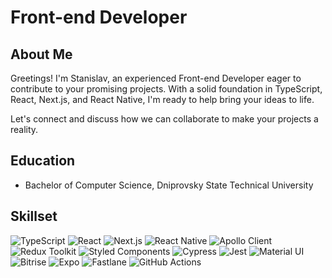 # Front-end Developer

## About Me

Greetings! I'm Stanislav, an experienced Front-end Developer eager to contribute to your promising projects. With a solid foundation in TypeScript, React, Next.js, and React Native, I'm ready to help bring your ideas to life.

Let's connect and discuss how we can collaborate to make your projects a reality.

## Education

- Bachelor of Computer Science, Dniprovsky State Technical University

## Skillset

![TypeScript](https://img.shields.io/badge/-TypeScript-007ACC?style=flat&logo=typescript&logoColor=white)
![React](https://img.shields.io/badge/-React-61DAFB?style=flat&logo=react&logoColor=white)
![Next.js](https://img.shields.io/badge/-Next.js-000000?style=flat&logo=next.js&logoColor=white)
![React Native](https://img.shields.io/badge/-React_Native-61DAFB?style=flat&logo=react&logoColor=white)
![Apollo Client](https://img.shields.io/badge/-Apollo_Client-311C87?style=flat&logo=apollo-graphql&logoColor=white)
![Redux Toolkit](https://img.shields.io/badge/-Redux_Toolkit-764ABC?style=flat&logo=redux&logoColor=white)
![Styled Components](https://img.shields.io/badge/-Styled_Components-DB7093?style=flat&logo=styled-components&logoColor=white)
![Cypress](https://img.shields.io/badge/-Cypress-17202C?style=flat&logo=cypress&logoColor=white)
![Jest](https://img.shields.io/badge/-Jest-C21325?style=flat&logo=jest&logoColor=white)
![Material UI](https://img.shields.io/badge/-Material_UI-0081CB?style=flat&logo=material-ui&logoColor=white)
![Bitrise](https://img.shields.io/badge/-Bitrise-683D87?style=flat&logo=bitrise&logoColor=white)
![Expo](https://img.shields.io/badge/-Expo-000020?style=flat&logo=expo&logoColor=white)
![Fastlane](https://img.shields.io/badge/-Fastlane-00F200?style=flat&logo=fastlane&logoColor=white)
![GitHub Actions](https://img.shields.io/badge/-GitHub_Actions-2088FF?style=flat&logo=github-actions&logoColor=white)

